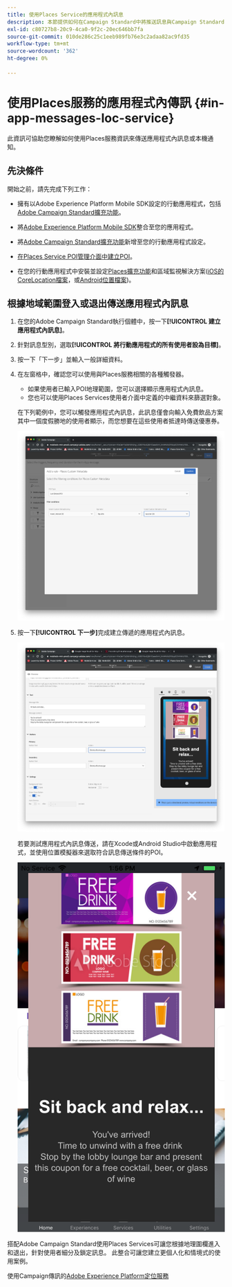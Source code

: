 ```yaml
---
title: 使用Places Service的應用程式內訊息
description: 本節提供如何在Campaign Standard中將推送訊息與Campaign Standard中的應用程式內訊息搭配使用的相關資訊。
exl-id: c80727b8-20c9-4ca0-9f2c-20ec646bb7fa
source-git-commit: 010de286c25c1eeb989fb76e3c2adaa82ac9fd35
workflow-type: tm+mt
source-wordcount: '362'
ht-degree: 0%

---
```


# 使用Places服務的應用程式內傳訊 {#in-app-messages-loc-service}

此資訊可協助您瞭解如何使用Places服務資訊來傳送應用程式內訊息或本機通知。

## 先決條件

開始之前，請先完成下列工作：

* 擁有以Adobe Experience Platform Mobile SDK設定的行動應用程式，包括[Adobe Campaign Standard擴充功能](https://aep-sdks.gitbook.io/docs/using-mobile-extensions/adobe-campaign-standard)。

* 將[Adobe Experience Platform Mobile SDK](https://aep-sdks.gitbook.io/docs/getting-started/get-the-sdk)整合至您的應用程式。
* 將[Adobe Campaign Standard擴充功能](https://aep-sdks.gitbook.io/docs/using-mobile-extensions/adobe-campaign-standard)新增至您的行動應用程式設定。

* [在Places Service POI管理介面中建立POI](/help/poi-mgmt-ui/create-a-poi-ui.md)。

* 在您的行動應用程式中安裝並設定[Places擴充功能](/help/places-ext-aep-sdks/places-extension/places-extension.md)和區域監視解決方案([iOS的CoreLocation檔案](https://developer.apple.com/documentation/corelocation/monitoring_the_user_s_proximity_to_geographic_regions)，或[Android位置檔案](https://developer.android.com/training/location/geofencing))。

## 根據地域範圍登入或退出傳送應用程式內訊息

1. 在您的Adobe Campaign Standard執行個體中，按一下&#x200B;**[!UICONTROL 建立應用程式內訊息]**。
1. 針對訊息型別，選取&#x200B;**[!UICONTROL 將行動應用程式的所有使用者設為目標]**。
1. 按一下「下一步」**&#x200B;**&#x200B;並輸入一般詳細資料。
1. 在左窗格中，確認您可以使用與Places服務相關的各種觸發器。

   * 如果使用者已輸入POI地理範圍，您可以選擇顯示應用程式內訊息。
   * 您也可以使用Places Services使用者介面中定義的中繼資料來篩選對象。

   在下列範例中，您可以觸發應用程式內訊息，此訊息僅會向輸入免費飲品方案其中一個度假勝地的使用者顯示，而您想要在這些使用者抵達時傳送優惠券。

   ![「應用程式內訊息放置中繼資料」](/help/assets/last-entered-vacation.png)

1. 按一下&#x200B;**[!UICONTROL 下一步]**&#x200B;完成建立傳遞的應用程式內訊息。

   ![&quot;建立事件&quot;](/help/assets/prepare-ACS.png)

   若要測試應用程式內訊息傳送，請在Xcode或Android Studio中啟動應用程式，並使用位置模擬器來選取符合訊息傳送條件的POI。

   ![「飲料優惠券」](/help/assets/drink-coupon-on-app.png)

搭配Adobe Campaign Standard使用Places Services可讓您根據地理圍欄進入和退出，針對使用者細分及鎖定訊息。 此整合可讓您建立更個人化和情境式的使用案例。

<!--I changed this embed to a link to pass validation. We should not link to youtube videos, so please upload this to MCP-->

使用Campaign傳訊的[Adobe Experience Platform定位服務](https://www.youtube.com/watch?v=ikiTTQw9c-o)
